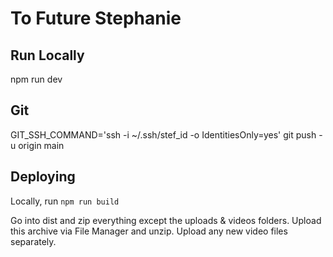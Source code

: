 # To Future Stephanie

## Run Locally
npm run dev

## Git
GIT_SSH_COMMAND='ssh -i ~/.ssh/stef_id -o IdentitiesOnly=yes' git push -u origin main


## Deploying
Locally, run `npm run build`

Go into dist and zip everything except the uploads & videos folders. Upload this archive via File Manager and unzip. Upload any new video files separately.